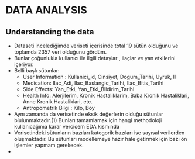 # DATA ANALYSIS
## Understanding the data
* Dataseti incelediğimde veriseti içerisinde total 19 sütün olduğunu ve toplamda 2357 veri olduğunu gördüm.
* Bunlar çoğunlukla kullanıcı ile ilgili detaylar , ilaçlar ve yan etkilerini içeriyor.
* Belli başlı sütunlar:
    * User Information : Kullanici_id, Cinsiyet, Dogum_Tarihi, Uyruk, Il
    * Medication: Ilac_Adi, Ilac_Baslangic_Tarihi, Ilac_Bitis_Tarihi
    * Side Effects: Yan_Etki, Yan_Etki_Bildirim_Tarihi
    * Health Info: Alerjilerim, Kronik Hastaliklarim, Baba Kronik Hastaliklari, Anne Kronik Hastaliklari, etc.
    * Antropometrik Bilgi : Kilo, Boy
* Aynı zamanda da verisetinde eksik değerlerin olduğu sütunlar blulunmaktadır.(1) Bunları tamamlamak için hangi methodoloji kullanıcağıma karar vercicem EDA kısmında
* Verisetindeki sütunların bazıları kategorik bazıları ise sayısal verilerden oluşmaktadır. Bu sütunları modellemeye hazır hale getirmek için bazı ön işlemler yapmam gerekecek.
* 
